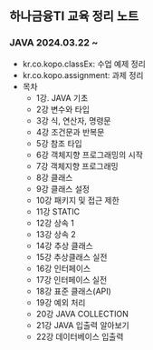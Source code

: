 ## 하나금융TI 교육 정리 노트

### JAVA 2024.03.22 ~
- kr.co.kopo.classEx: 수업 예제 정리
- kr.co.kopo.assignment: 과제 정리
- 목차
  - 1강. JAVA 기초
  - 2강 변수와 타입
  - 3강 식, 연산자, 명령문
  - 4강 조건문과 반복문
  - 5강 참조 타입
  - 6강 객체지향 프로그래밍의 시작
  - 7강 객체지향  프로그래밍
  - 8강 클래스
  - 9강 클래스 설정
  - 10강 패키지 및 접근 제한
  - 11강 STATIC
  - 12강 상속 1
  - 13강 상속 2
  - 14강 추상 클래스
  - 15강 추상클래스 실전 
  - 16강 인터페이스
  - 17강 인터페이스 실전
  - 18강 표준 클래스(API)
  - 19강 예외 처리
  - 20강 JAVA COLLECTION
  - 21강 JAVA 입출력 알아보기
  - 22강 데이터베이스 입출력
